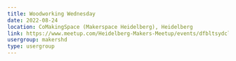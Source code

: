 ```yaml
---
title: Woodworking Wednesday
date: 2022-08-24
location: CoMakingSpace (Makerspace Heidelberg), Heidelberg
link: https://www.meetup.com/Heidelberg-Makers-Meetup/events/dfbltsydclbgc/
usergroup: makershd
type: usergroup
---
```

